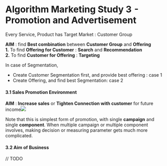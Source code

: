 # Algorithm Marketing Study 3  -  Promotion and Advertisement

Every Service, Product has Target Market : Customer Group

**AIM** : find **Best combination** between **Customer Group** and **Offering  
1.** To find **Offering for Customer** : **Search** and **Recommendation  
2.** To find **Customer for Offering** : **Targeting**

In case of Segmentation,   
- Create Customer Segmentation first, and provide best offering : case 1  
- Create Offering, and find best Segmentation: case 2

#### 3.1 Sales Promotion Environment

**AIM** : **Increase sales** or **Tighten Connection with customer** for future income![](https://cdn-images-1.medium.com/max/1600/1*aIqGmQW4QV5AgEsOZ1SAOQ.png)

Note that this is simplest form of promotion, with single **campaign** and single **component**. When multiple campaign or multiple component involves, making decision or measuring parameter gets much more complicated.

#### 3.2 Aim of Business

// TODO

